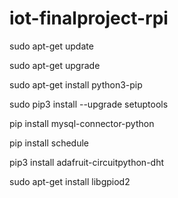 # iot-finalproject-rpi

sudo apt-get update

sudo apt-get upgrade

sudo apt-get install python3-pip

sudo pip3 install --upgrade setuptools



pip install mysql-connector-python

pip install schedule

pip3 install adafruit-circuitpython-dht

sudo apt-get install libgpiod2
